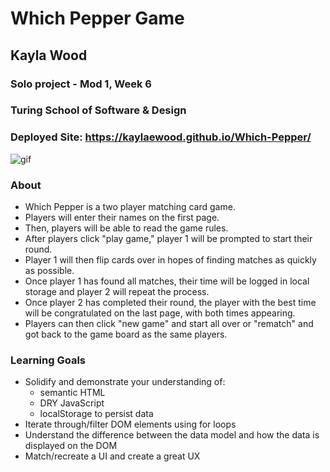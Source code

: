 # Which Pepper Game
## Kayla Wood
### Solo project - Mod 1, Week 6
### Turing School of Software & Design

### Deployed Site: https://kaylaewood.github.io/Which-Pepper/ 

![gif](https://share.getcloudapp.com/7Ku89bmo)

### About
* Which Pepper is a two player matching card game.
* Players will enter their names on the first page.
* Then, players will be able to read the game rules.
* After players click "play game," player 1 will be prompted to start their round.
* Player 1 will then flip cards over in hopes of finding matches as quickly as possible.
* Once player 1 has found all matches, their time will be logged in local storage and player 2 will repeat the process.
* Once player 2 has completed their round, the player with the best time will be congratulated on the last page, with both times appearing. 
* Players can then click "new game" and start all over or "rematch" and got back to the game board as the same players.


### Learning Goals
* Solidify and demonstrate your understanding of:
  * semantic HTML
  * DRY JavaScript
  * localStorage to persist data
* Iterate through/filter DOM elements using for loops
* Understand the difference between the data model and how the data is displayed on the DOM
* Match/recreate a UI and create a great UX


